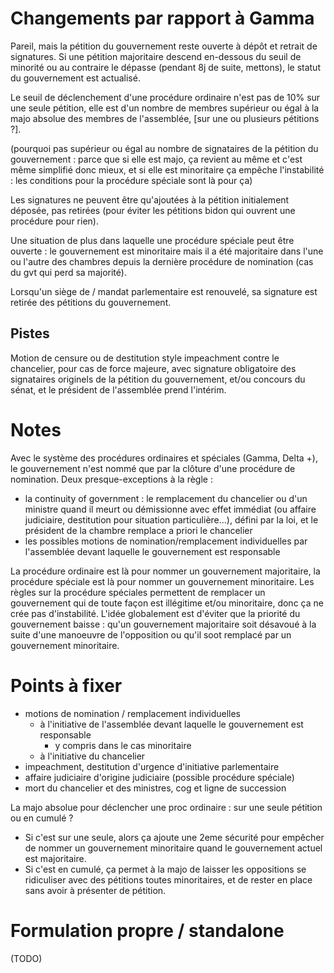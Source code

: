 # Changements par rapport à Gamma

Pareil, mais la pétition du gouvernement reste ouverte à dépôt et retrait de signatures. Si une pétition majoritaire descend en-dessous du seuil de minorité ou au contraire le dépasse (pendant 8j de suite, mettons), le statut du gouvernement est actualisé.

Le seuil de déclenchement d'une procédure ordinaire n'est pas de 10% sur une seule pétition, elle est d'un nombre de membres supérieur ou égal à la majo absolue des membres de l'assemblée, [sur une ou plusieurs pétitions ?].

(pourquoi pas supérieur ou égal au nombre de signataires de la pétition du gouvernement : parce que si elle est majo, ça revient au même et c'est même simplifié donc mieux, et si elle est minoritaire ça empêche l'instabilité : les conditions pour la procédure spéciale sont là pour ça)

Les signatures ne peuvent être qu'ajoutées à la pétition initialement déposée, pas retirées (pour éviter les pétitions bidon qui ouvrent une procédure pour rien).

Une situation de plus dans laquelle une procédure spéciale peut être ouverte : le gouvernement est minoritaire mais il a été majoritaire dans l'une ou l'autre des chambres depuis la dernière procédure de nomination (cas du gvt qui perd sa majorité).

Lorsqu'un siège de / mandat parlementaire est renouvelé, sa signature est retirée des pétitions du gouvernement.

## Pistes

Motion de censure ou de destitution style impeachment contre le chancelier, pour cas de force majeure, avec signature obligatoire des signataires originels de la pétition du gouvernement, et/ou concours du sénat, et le président de l'assemblée prend l'intérim.


# Notes

Avec le système des procédures ordinaires et spéciales (Gamma, Delta +), le gouvernement n'est nommé que par la clôture d'une procédure de nomination. Deux presque-exceptions à la règle :
- la continuity of government : le remplacement du chancelier ou d'un ministre quand il meurt ou démissionne avec effet immédiat (ou affaire judiciaire, destitution pour situation particulière...), défini par la loi, et le président de la chambre remplace a priori le chancelier
- les possibles motions de nomination/remplacement individuelles par l'assemblée devant laquelle le gouvernement est responsable

La procédure ordinaire est là pour nommer un gouvernement majoritaire, la procédure spéciale est là pour nommer un gouvernement minoritaire.
Les règles sur la procédure spéciales permettent de remplacer un gouvernement qui de toute façon est illégitime et/ou minoritaire, donc ça ne crée pas d'instabilité.
L'idée globalement est d'éviter que la priorité du gouvernement baisse : qu'un gouvernement majoritaire soit désavoué à la suite d'une manoeuvre de l'opposition ou qu'il soot remplacé par un gouvernement minoritaire.


# Points à fixer

- motions de nomination / remplacement individuelles
  - à l'initiative de l'assemblée devant laquelle le gouvernement est responsable
    - y compris dans le cas minoritaire
  - à l'initiative du chancelier
- impeachment, destitution d'urgence d'initiative parlementaire
- affaire judiciaire d'origine judiciaire (possible procédure spéciale)
- mort du chancelier et des ministres, cog et ligne de succession

La majo absolue pour déclencher une proc ordinaire : sur une seule pétition ou en cumulé ?
- Si c'est sur une seule, alors ça ajoute une 2eme sécurité pour empêcher de nommer un gouvernement minoritaire quand le gouvernement actuel est majoritaire.
- Si c'est en cumulé, ça permet à la majo de laisser les oppositions se ridiculiser avec des pétitions toutes minoritaires, et de rester en place sans avoir à présenter de pétition.


# Formulation propre / standalone

(TODO)
